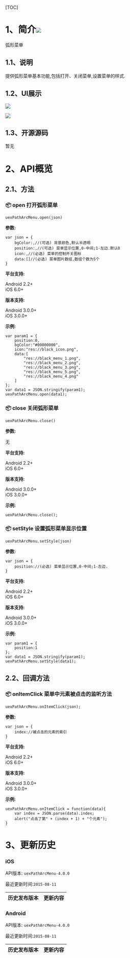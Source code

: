 [TOC]
# 1、简介[![](http://appcan-download.oss-cn-beijing.aliyuncs.com/%E5%85%AC%E6%B5%8B%2Fgf.png)]()
弧形菜单
## 1.1、说明
提供弧形菜单基本功能,包括打开、关闭菜单,设置菜单的样式.
## 1.2、UI展示
![](http://i.imgur.com/KlIr0ps.png)

![](http://i.imgur.com/t05xQJE.png)

## 1.3、开源源码
暂无

# 2、API概览

## 2.1、方法

### 📦 open 打开弧形菜单

`uexPathArcMenu.open(json)`

**参数:**

```
var json = {
    bgColor:,//(可选) 背景颜色,默认半透明
    position:,//(可选) 菜单显示位置,0-中间;1-左边.默认0
    icon:,//(必选) 菜单的控制开关图标
    data:[]//(必选) 菜单图片数组,数组个数为5个
}
```

**平台支持:**

  
Android 2.2+  
iOS 6.0+  

**版本支持:**

  

Android 3.0.0+  
iOS 3.0.0+

**示例:**

```
var param1 = {
    position:0,
    bgColor:"#00000000",
    icon:"res://black_icon.png",
    data:[
        "res://black_menu_1.png",
        "res://black_menu_2.png",
        "res://black_menu_3.png",
        "res://black_menu_5.png",
        "res://black_menu_4.png"
    ]
};
var data1 = JSON.stringify(param1);
uexPathArcMenu.open(data1);
```

### 📦 close 关闭弧形菜单

`uexPathArcMenu.close()`

**参数:**

无

**平台支持:**

  
Android 2.2+  
iOS 6.0+

**版本支持:**

  
Android 3.0.0+  
iOS 3.0.0+

**示例:**

```
uexPathArcMenu.close();
```

### 📦 setStyle 设置弧形菜单显示位置

`uexPathArcMenu.setStyle(json)`

**参数:**

```
var json = {
    position://(必选) 菜单显示位置,0-中间;1-左边.
}
```

**平台支持:**

  
Android 2.2+  
iOS 6.0+

**版本支持:**

  
Android 3.0.0+  
iOS 3.0.0+

**示例:**

```
var param1 = {
    position:1
};
var data1 = JSON.stringify(param1);
uexPathArcMenu.setStyle(data1);
```

## 2.2、回调方法

### 📦 onItemClick 菜单中元素被点击的监听方法

`uexPathArcMenu.onItemClick(json);`

**参数:**

```
var json = {
    index://被点击的元素的索引
}
```

**平台支持:**

  
Android 2.2+  
iOS 6.0+

**版本支持:**

  
Android 3.0.0+  
iOS 3.0.0+

**示例:**

```
uexPathArcMenu.onItemClick = function(data){
    var index = JSON.parse(data).index;
    alert("点击了第" + (index + 1) + "个元素");
}
```

# 3、更新历史

### iOS

API版本: `uexPathArcMenu-4.0.0`

最近更新时间:`2015-08-11`

| 历史发布版本 | 更新内容 |
| ----- | ----- |

### Android

API版本: `uexPathArcMenu-4.0.0`

最近更新时间:`2015-08-11`

| 历史发布版本 | 更新内容 |
| ----- | ----- |
